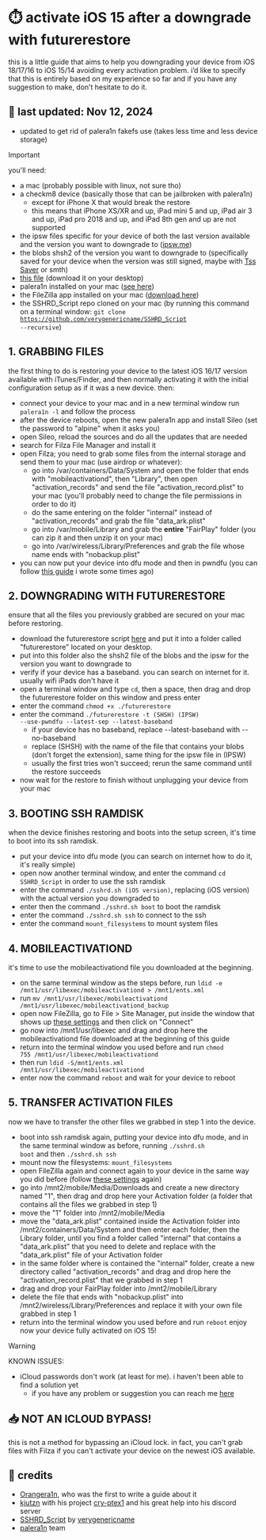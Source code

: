 # ⏱️ activate iOS 15 after a downgrade with futurerestore
this is a little guide that aims to help you downgrading your device from iOS 18/17/16 to iOS 15/14 avoiding every activation problem. i’d like to specify that this is entirely based on my experience so far and if you have any suggestion to make, don’t hesitate to do it.

## 📮 last updated: Nov 12, 2024
- updated to get rid of palera1n fakefs use (takes less time and less device storage)

>[!IMPORTANT]
>  you'll need:
> - a mac (probably possible with linux, not sure tho)
> - a checkm8 device (basically those that can be jailbroken with palera1n)
>   - except for iPhone X that would break the restore
>   - this means that iPhone XS/XR and up, iPad mini 5 and up, iPad air 3 and up, iPad pro 2018 and up, and iPad 8th gen and up are not supported
> - the ipsw files specific for your device of both the last version available and the version you want to downgrade to ([ipsw.me](https://ipsw.me/))
> - the blobs shsh2 of the version you want to downgrade to (specifically saved for your device when the version was still signed, maybe with [Tss Saver](https://tsssaver.1conan.com/) or smth)
> - [this file](https://github.com/ddvniele/checkm8-iOS15-downgrade/releases/download/downloads/mobileactivationd) (download it on your desktop)
> - palera1n installed on your mac ([see here](https://palera.in/))
> - the FileZilla app installed on your mac ([download here](https://github.com/ddvniele/checkm8-iOS15-downgrade/releases/download/downloads/FileZilla.zip))
> - the SSHRD_Script repo cloned on your mac (by running this command on a terminal window: <code>git clone https://github.com/verygenericname/SSHRD_Script --recursive</code>)

## 1. GRABBING FILES
the first thing to do is restoring your device to the latest iOS 16/17 version available with iTunes/Finder, and then normally activating it with the initial configuration setup as if it was a new device. then:
- connect your device to your mac and in a new terminal window run <code>palera1n -l</code> and follow the process
- after the device reboots, open the new palera1n app and install Sileo (set the password to "alpine" when it asks you)
- open Sileo, reload the sources and do all the updates that are needed
- search for Filza File Manager and install it
- open Filza; you need to grab some files from the internal storage and send them to your mac (use airdrop or whatever):
  - go into /var/containers/Data/System and open the folder that ends with "mobileactivationd", then "Library", then open "activation_records" and send the file "activation_record.plist" to your mac (you'll probably need to change the file permissions in order to do it)
  - do the same entering on the folder "internal" instead of "activation_records" and grab the file "data_ark.plist"
  - go into /var/mobile/Library and grab the **entire** "FairPlay" folder (you can zip it and then unzip it on your mac)
  - go into /var/wireless/Library/Preferences and grab the file whose name ends with "nobackup.plist"
- you can now put your device into dfu mode and then in pwndfu (you can follow [this guide](https://github.com/ddvniele/iOS-64bit-dualboot-guide#3-enter-pwndfu-mode) i wrote some times ago)

## 2. DOWNGRADING WITH FUTURERESTORE
ensure that all the files you previously grabbed are secured on your mac before restoring.
- download the futurerestore script [here](https://github.com/ddvniele/checkm8-iOS15-downgrade/releases/download/downloads/futurerestore) and put it into a folder called "futurerestore" located on your desktop.
- put into this folder also the shsh2 file of the blobs and the ipsw for the version you want to downgrade to
- verify if your device has a baseband. you can search on internet for it. usually wifi iPads don't have it
- open a terminal window and type <code>cd</code>, then a space, then drag and drop the futurerestore folder on this window and press enter
- enter the command <code>chmod +x ./futurerestore</code>
- enter the command <code>./futurerestore -t (SHSH) (IPSW) --use-pwndfu --latest-sep --latest-baseband</code>
  - if your device has no baseband, replace --latest-baseband with --no-baseband
  - replace (SHSH) with the name of the file that contains your blobs (don't forget the extension), same thing for the ipsw file in (IPSW)
  - usually the first tries won't succeed; rerun the same command until the restore succeeds
- now wait for the restore to finish without unplugging your device from your mac

## 3. BOOTING SSH RAMDISK
when the device finishes restoring and boots into the setup screen, it's time to boot into its ssh ramdisk.
- put your device into dfu mode (you can search on internet how to do it, it's really simple)
- open now another terminal window, and enter the command <code>cd SSHRD_Script</code> in order to use the ssh ramdisk
- enter the command <code>./sshrd.sh (iOS version)</code>, replacing (iOS version) with the actual version you downgraded to
- enter then the command <code>./sshrd.sh boot</code> to boot the ramdisk
- enter the command <code>./sshrd.sh ssh</code> to connect to the ssh
- enter the command <code>mount_filesystems</code> to mount system files

## 4. MOBILEACTIVATIOND
it's time to use the mobileactivationd file you downloaded at the beginning.
- on the same terminal window as the steps before, run <code>ldid -e /mnt1/usr/libexec/mobileactivationd > /mnt1/ents.xml</code>
- run <code>mv /mnt1/usr/libexec/mobileactivationd /mnt1/usr/libexec/mobileactivationd_backup</code>
- open now FileZilla, go to File > Site Manager, put inside the window that shows up [these settings](https://user-images.githubusercontent.com/96156354/234979392-bf090edd-4516-4d41-ab1e-4731dc771f0e.png) and then click on "Connect"
- go now into /mnt1/usr/libexec and drag and drop here the mobileactivationd file downloaded at the beginning of this guide
- return into the terminal window you used before and run <code>chmod 755 /mnt1/usr/libexec/mobileactivationd</code>
- then run <code>ldid -S/mnt1/ents.xml /mnt1/usr/libexec/mobileactivationd</code>
- enter now the command <code>reboot</code> and wait for your device to reboot

## 5. TRANSFER ACTIVATION FILES
now we have to transfer the other files we grabbed in step 1 into the device.
- boot into ssh ramdisk again, putting your device into dfu mode, and in the same terminal window as before, running <code>./sshrd.sh boot</code> and then <code>./sshrd.sh ssh</code>
- mount now the filesystems: <code>mount_filesystems</code>
- open FileZilla again and connect again to your device in the same way you did before (follow [these settings](https://user-images.githubusercontent.com/96156354/234979392-bf090edd-4516-4d41-ab1e-4731dc771f0e.png) again)
- go into /mnt2/mobile/Media/Downloads and create a new directory named "1", then drag and drop here your Activation folder (a folder that contains all the files we grabbed in step 1)
- move the "1" folder into /mnt2/mobile/Media
- move the "data_ark.plist" contained inside the Activation folder into /mnt2/containers/Data/System and then enter each folder, then the Library folder, until you find a folder called "internal" that contains a "data_ark.plist" that you need to delete and replace with the "data_ark.plist" file of your Activation folder
- in the same folder where is contained the "internal" folder, create a new directory called "activation_records" and drag and drop here the "activation_record.plist" that we grabbed in step 1
- drag and drop your FairPlay folder into /mnt2/mobile/Library
- delete the file that ends with "nobackup.plist" into /mnt2/wireless/Library/Preferences and replace it with your own file grabbed in step 1
- return into the terminal window you used before and run <code>reboot</code>
enjoy now your device fully activated on iOS 15!

>[!WARNING]
> KNOWN ISSUES:
> - iCloud passwords don't work (at least for me). i haven't been able to find a solution yet
>   - if you have any problem or suggestion you can reach me [here](https://github.com/ddvniele/checkm8-iOS15-downgrade/issues)

## 📥 NOT AN ICLOUD BYPASS!
this is not a method for bypassing an iCloud lock. in fact, you can't grab files with Filza if you can't activate your device on the newest iOS available.

## 📂 credits
- [Orangera1n](https://gist.github.com/Orangera1n), who was the first to write a guide about it
- [kjutzn](https://github.com/kjutzn) with his project [cry-ptex1](https://github.com/kjutzn/cry-ptex1) and his great help into his discord server
- [SSHRD_Script](https://github.com/verygenericname/SSHRD_Script) by [verygenericname](https://github.com/verygenericname)
- [palera1n](https://palera.in/) team
